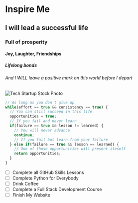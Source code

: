 # Inspire Me
## I will lead a successful life
### Full of prosperity
#### Joy, Laughter, Friendships
##### Lifelong bonds
###### And I WILL leave a positive mark on this world before I depart


![Tech Startup Stock Photo](https://www.coworkingcafe.com/blog/wp-content/uploads/sites/79/2023/12/tech-startups.jpg)

``` JavaScript
// As long as you don't give up
while(effort == true && consistency == true) {
  // You can still succeed in this life
  opportunities = true;
  // If you fail and never learn
  if(failure == true && lesson != learned) {
    // You will never advance
    continue;
    // If you fail but learn from your failure
  } else if(failure == true && lesson == learned) {
    // One of those opportunities will present iteself
    return opportunities;
  }
}
```

- [ ] Complete all GitHub Skills Lessons
- [ ] Complete Python for Everybody
- [ ] Drink Coffee
- [ ] Complete a Full Stack Development Course
- [ ] Finish My Website
